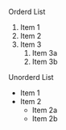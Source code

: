 Orderd List
1. Item 1
2. Item 2
3. Item 3
   1. Item 3a
   2. Item 3b

Unorderd List
* Item 1
* Item 2
  * Item 2a
  * Item 2b
